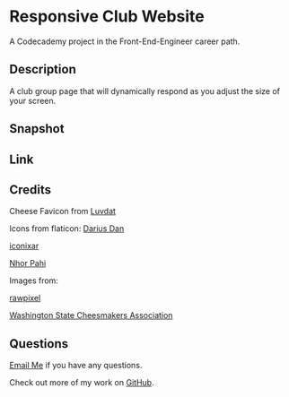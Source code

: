 # Responsive Club Website

A Codecademy project in the Front-End-Engineer career path. 

## Description 
A club group page that will dynamically respond as you adjust the size of your screen.  

## Snapshot

## Link 

## Credits

Cheese Favicon from [Luvdat](https://www.flaticon.com/authors/luvdat)

Icons from flaticon:
[Darius Dan](https://www.flaticon.com/authors/darius-dan)

[iconixar](https://www.flaticon.com/authors/iconixar)

[Nhor Pahi](https://www.flaticon.com/authors/nhor-phai)

Images from: 

[rawpixel](https://www.rawpixel.com)

[Washington State Cheesmakers Association](https://www.facebook.com/WashingtonStateCheese/photos)

## Questions 
[Email Me](Chloe.a.harris17@gmail.com) if you have any questions.

Check out more of my work on [GitHub](https://github.com/chloeharris1).